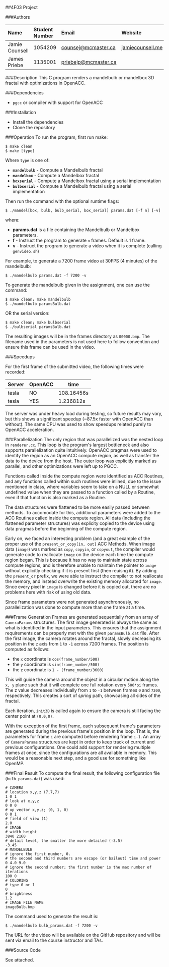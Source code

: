 ##4F03 Project

###Authors  
  
| Name           | Student Number | Email                | Website                                      |
|:---------------|:---------------|:---------------------|:---------------------------------------------|
| Jamie Counsell | 1054209        | counsej@mcmaster.ca  | [jamiecounsell.me](http://jamiecounsell.me/) |
| James Priebe   | 1135001        | priebejp@mcmaster.ca |                                              |

###Description
This C program renders a mandelbulb or mandelbox 3D fractal with optimizations in OpenACC.

###Dependencies
- `pgcc` or compiler with support for OpenACC

###Installation
- Install the dependencies
- Clone the repository

###Operation
To run the program, first run make:

```
$ make clean
$ make [type]
```
Where `type` is one of:

* **`mandelbulb`** - Compute a Mandelbulb fractal
* **`mandelbox`** - Compute a Mandelbox fractal
* **`boxserial`** - Compute a Mandelbox fractal using a serial implementation
* **`bulbserial`** - Compute a Mandelbulb fractal using a serial implementation

Then run the command with the optional runtime flags:

```
$ ./mandel[box, bulb, bulb_serial, box_serial] params.dat [-f n] [-v]
```
where:

* **params.dat** is a file containing the Mandelbulb or Mandelbox parameters. 
* **f** - Instruct the program to generate `n` frames. Default is 1 frame.  
* **v** - Instruct the program to generate a video when it is complete (calling `genvideo.sh`)

For example, to generate a 7200 frame video at 30FPS (4 minutes) of the mandelbulb:

```
$ ./mandelbulb params.dat -f 7200 -v
```

To generate the mandelbulb given in the assignment, one can use the command:

```
$ make clean; make mandelbulb
$ ./mandelbulb paramsBulb.dat
```

OR the serial version:

```
$ make clean; make bulbserial
$ ./bulbserial paramsBulb.dat
```

The resulting images will be in the frames directory as `00000.bmp`. The filename used in the parameters is not used here to follow convention and ensure this frame can be used in the video.

###Speedups

For the first frame of the submitted video, the following times were recorded:

|Server|OpenACC|time      |
|------|-------|----------|
|tesla |NO     |108.16456s|
|tesla |YES    |1.236812s |

The server was under heavy load during testing, so future results may vary, but this shows a significant speedup (~87.5x faster with OpenACC than without). The same CPU was used to show speedups related purely to OpenACC acceleration.


###Parallelization
The only region that was parallelized was the nested loop in `renderer.cc`. This loop is the program's largest bottleneck and also supports parallelization quite intuitively. OpenACC pragmas were used to identify the region as an OpenACC compute region, as well as transfer the data to the device from the host. The outer loop was explicitly marked as parallel, and other optimizations were left up to PGCC.

Functions called inside the compute region were identified as ACC Routines, and any functions called within such routines were inlined, due to the issue mentioned in class, where variables seem to take on a NULL or somewhat undefined value when they are passed to a function called by a Routine, even if that function is also marked as a Routine.

The data structures were flattened to be more easily passed between methods. To accomodate for this, additional parameters were added to the ACC Routines called inside the compute region. All data (including the flattened parameter structures) was explicity copied to the device using data pragmas before the beginning of the compute region.

Early on, we faced an interesting problem (and a great example of the proper use of the `present_or_copy[in, out]` ACC Methods. When image data (`image`) was marked as `copy`, `copyin`, or `copyout`, the compiler would generate code to reallocate `image` on the device each time the compute region began. This is because it has no way to maintain state across compute regions, and is therefore unable to maintain the pointer to `image` without explicitly checking if it is present first (then reuisng it). By adding the `present_or` prefix, we were able to instruct the compiler to not reallocate the memory, and instead overwrite the existing memory allocated for `image`. Since every pixel in `image` is changed before it is copied out, there are no problems here with risk of using old data.

Since frame parameters were not generated asynchronously, no parallelization was done to compute more than one frame at a time.


###Frame Generation
Frames are generated sequentially from an array of `CameraParams` structures. The first image generated is always the same as what is identified in the input parameters. This ensures that the assignment requirements can be properly met with the given `paramsBulb.dat` file. After the first image, the camera rotates around the fractal, slowly decreasing its position in the `z` axis from `1` to `-1` across 7200 frames. The position is computed as follows:

* the `x` coordinate is `cos(frame_number/500)`
* the `y` coordinate is `sin(frame_number/500)`
* the `z` coordinate is `1 - (frame_number/3600)`

This will guide the camera around the object in a circular motion along the `x, y` plane such that it will complete one full rotation every `500*pi` frames. The z value decreases individually from `1` to `-1` between frames `0` and `7200`, respectively. This creates a sort of _spring_ path, showcasing all sides of the fractal.

Each iteration, `init3D` is called again to ensure the camera is still facing the center point at `(0,0,0)`.

With the exception of the first frame, each subsequent frame's parameters are generated during the previous frame's position in the loop. That is, the parameters for frame `i` are computed before rendering frame `i-1`. An array of `CameraParams` structures are kept in order to keep track of current and previous configurations. One could add support for rendering multiple frames at once, since the configurations are all available in memory. This would be a reasonable next step, and a good use for something like OpenMP.


###Final Result
To compute the final result, the following configuration file (`bulb_params.dat`) was used:

```
# CAMERA
# location x,y,z (7,7,7)
1 0 1
# look at x,y,z
0 0 0
# up vector x,y,z; (0, 1, 0)
0 0 1
# field of view (1)
2.0
# IMAGE
# width height
3840 2160
# detail level, the smaller the more detailed (-3.5)
-3.45
# MANDELBULB
# ignore the first number, 0.
# the second and third numbers are escape (or bailout) time and power
0 4.0 9.0
# ignore the second number; the first number is the max number of iterations
100 0
# COLORING
# type 0 or 1
0
# brightness
1.2
# IMAGE FILE NAME
imageBulb.bmp
```

The command used to generate the result is:

```
$ ./mandelbulb bulb_params.dat -f 7200 -v
```

The URL for the video will be available on the GitHub repository and will be sent via email to the course instructor and TAs.

###Source Code

See attached.
